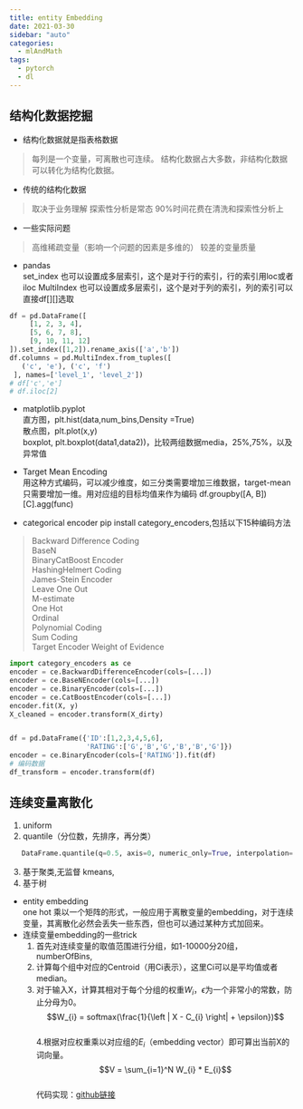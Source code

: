 ```yaml
---
title: entity Embedding
date: 2021-03-30
sidebar: "auto"
categories:
  - mlAndMath
tags:
  - pytorch
  - dl
---
```


## 结构化数据挖掘
- 结构化数据就是指表格数据
> 每列是一个变量，可离散也可连续。
> 结构化数据占大多数，非结构化数据可以转化为结构化数据。
- 传统的结构化数据
> 取决于业务理解
> 探索性分析是常态 
> 90%时间花费在清洗和探索性分析上
- 一些实际问题
> 高维稀疏变量（影响一个问题的因素是多维的）
> 较差的变量质量


- pandas  
set_index 也可以设置成多层索引，这个是对于行的索引，行的索引用loc或者iloc
MultiIndex 也可以设置成多层索引，这个是对于列的索引，列的索引可以直接df[][]选取
```python
df = pd.DataFrame([
     [1, 2, 3, 4],
     [5, 6, 7, 8],
     [9, 10, 11, 12]
]).set_index([1,2]).rename_axis(['a','b'])
df.columns = pd.MultiIndex.from_tuples([
   ('c', 'e'), ('c', 'f')
 ], names=['level_1', 'level_2'])
# df['c','e']
# df.iloc[2]
```

- matplotlib.pyplot  
直方图，plt.hist(data,num_bins,Density =True)  
散点图，plt.plot(x,y)  
boxplot, plt.boxplot(data1,data2))，比较两组数据media，25%,75%，以及异常值  

- Target Mean Encoding  
用这种方式编码，可以减少维度，如三分类需要增加三维数据，target-mean只需要增加一维。用对应组的目标均值来作为编码
 df.groupby([A, B])[C].agg(func)
 
- categorical encoder
pip install category_encoders,包括以下15种编码方法
> Backward Difference Coding  
> BaseN  
> BinaryCatBoost Encoder  
> HashingHelmert Coding  
> James-Stein Encoder  
> Leave One Out  
> M-estimate  
> One Hot  
> Ordinal  
> Polynomial Coding  
> Sum Coding  
> Target Encoder 
> Weight of Evidence  
```python
import category_encoders as ce
encoder = ce.BackwardDifferenceEncoder(cols=[...])
encoder = ce.BaseNEncoder(cols=[...])
encoder = ce.BinaryEncoder(cols=[...])
encoder = ce.CatBoostEncoder(cols=[...])
encoder.fit(X, y)
X_cleaned = encoder.transform(X_dirty)


df = pd.DataFrame({'ID':[1,2,3,4,5,6],
                   'RATING':['G','B','G','B','B','G']}) 
encoder = ce.BinaryEncoder(cols=['RATING']).fit(df)
# 编码数据
df_transform = encoder.transform(df)
```

##  连续变量离散化
 1. uniform
 2. quantile（分位数，先排序，再分类）
 ```python
    DataFrame.quantile(q=0.5, axis=0, numeric_only=True, interpolation=’linear’)
```
 3. 基于聚类,无监督
 kmeans, 
 4. 基于树
- entity embedding  
one hot 乘以一个矩阵的形式，一般应用于离散变量的embedding，对于连续变量，其离散化必然会丢失一些东西，但也可以通过某种方式加回来。
- 连续变量embedding的一些trick
    1.  首先对连续变量的取值范围进行分组，如1-10000分20组，numberOfBins,
    2.  计算每个组中对应的Centroid（用Ci表示），这里Ci可以是平均值或者median。
    3. 对于输入X，计算其相对于每个分组的权重$W_{i}$，$\epsilon$为一个非常小的常数，防止分母为0。  
    $$W_{i} = softmax(\frac{1}{\left | X - C_{i} \right|  + \epsilon})$$  
    4.根据对应权重乘以对应组的$E_{i}$（embedding vector）即可算出当前X的词向量。  
    $$V = \sum_{i=1}^N W_{i} * E_{i}$$  
 代码实现：[github链接](https://github.com/gq15760172077/pytorch/blob/master/Tutorials%20on%20Entity%20Embedding.ipynb)

